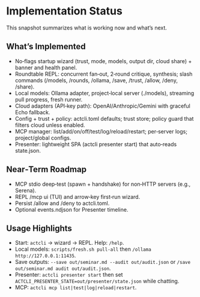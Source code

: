 # Implementation Status

This snapshot summarizes what is working now and what’s next.

## What’s Implemented
- No‑flags startup wizard (trust, mode, models, output dir, cloud share) + banner and health panel.
- Roundtable REPL: concurrent fan‑out, 2‑round critique, synthesis; slash commands (/models, /rounds, /ollama, /save, /trust, /allow, /deny, /share).
- Local models: Ollama adapter, project‑local server (./models), streaming pull progress, fresh runner.
- Cloud adapters (API‑key path): OpenAI/Anthropic/Gemini with graceful Echo fallback.
- Config + trust + policy: actcli.toml defaults; trust store; policy guard that filters cloud unless enabled.
- MCP manager: list/add/on/off/test/log/reload/restart; per‑server logs; project/global configs.
- Presenter: lightweight SPA (actcli presenter start) that auto‑reads state.json.

## Near‑Term Roadmap
- MCP stdio deep‑test (spawn + handshake) for non‑HTTP servers (e.g., Serena).
- REPL /mcp ui (TUI) and arrow‑key first‑run wizard.
- Persist /allow and /deny to actcli.toml.
- Optional events.ndjson for Presenter timeline.

## Usage Highlights
- Start: `actcli` → wizard → REPL. Help: `/help`.
- Local models: `scripts/fresh.sh pull-all` then `/ollama http://127.0.0.1:11435`.
- Save outputs: `--save out/seminar.md --audit out/audit.json` or `/save out/seminar.md audit out/audit.json`.
- Presenter: `actcli presenter start` then set `ACTCLI_PRESENTER_STATE=out/presenter/state.json` while chatting.
- MCP: `actcli mcp list|test|log|reload|restart`.

